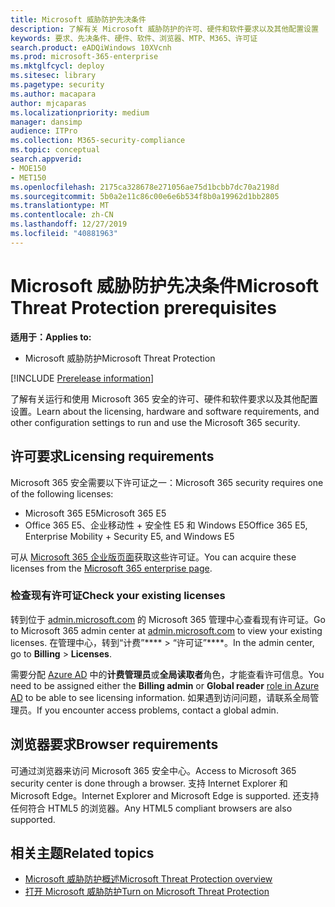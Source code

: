 ```yaml
---
title: Microsoft 威胁防护先决条件
description: 了解有关 Microsoft 威胁防护的许可、硬件和软件要求以及其他配置设置
keywords: 要求、先决条件、硬件、软件、浏览器、MTP、M365、许可证
search.product: eADQiWindows 10XVcnh
ms.prod: microsoft-365-enterprise
ms.mktglfcycl: deploy
ms.sitesec: library
ms.pagetype: security
ms.author: macapara
author: mjcaparas
ms.localizationpriority: medium
manager: dansimp
audience: ITPro
ms.collection: M365-security-compliance
ms.topic: conceptual
search.appverid:
- MOE150
- MET150
ms.openlocfilehash: 2175ca328678e271056ae75d1bcbb7dc70a2198d
ms.sourcegitcommit: 5b0a2e11c86c00e6e6b534f8b0a19962d1bb2805
ms.translationtype: MT
ms.contentlocale: zh-CN
ms.lasthandoff: 12/27/2019
ms.locfileid: "40881963"
---
```

# <a name="microsoft-threat-protection-prerequisites"></a><span data-ttu-id="4b865-104">Microsoft 威胁防护先决条件</span><span class="sxs-lookup"><span data-stu-id="4b865-104">Microsoft Threat Protection prerequisites</span></span>

<span data-ttu-id="4b865-105">**适用于：**</span><span class="sxs-lookup"><span data-stu-id="4b865-105">**Applies to:**</span></span>
- <span data-ttu-id="4b865-106">Microsoft 威胁防护</span><span class="sxs-lookup"><span data-stu-id="4b865-106">Microsoft Threat Protection</span></span>

[!INCLUDE [Prerelease information](../includes/prerelease.md)]

<span data-ttu-id="4b865-107">了解有关运行和使用 Microsoft 365 安全的许可、硬件和软件要求以及其他配置设置。</span><span class="sxs-lookup"><span data-stu-id="4b865-107">Learn about the licensing, hardware and software requirements, and other configuration settings to run and use the Microsoft 365 security.</span></span>

## <a name="licensing-requirements"></a><span data-ttu-id="4b865-108">许可要求</span><span class="sxs-lookup"><span data-stu-id="4b865-108">Licensing requirements</span></span>
<span data-ttu-id="4b865-109">Microsoft 365 安全需要以下许可证之一：</span><span class="sxs-lookup"><span data-stu-id="4b865-109">Microsoft 365 security requires one of the following licenses:</span></span>

- <span data-ttu-id="4b865-110">Microsoft 365 E5</span><span class="sxs-lookup"><span data-stu-id="4b865-110">Microsoft 365 E5</span></span> 
- <span data-ttu-id="4b865-111">Office 365 E5、企业移动性 + 安全性 E5 和 Windows E5</span><span class="sxs-lookup"><span data-stu-id="4b865-111">Office 365 E5, Enterprise Mobility + Security E5, and Windows E5</span></span>

<span data-ttu-id="4b865-112">可从 [Microsoft 365 企业版页面](https://www.microsoft.com/en-us/microsoft-365/enterprise)获取这些许可证。</span><span class="sxs-lookup"><span data-stu-id="4b865-112">You can acquire these licenses from the [Microsoft 365 enterprise page](https://www.microsoft.com/en-us/microsoft-365/enterprise).</span></span>

### <a name="check-your-existing--licenses"></a><span data-ttu-id="4b865-113">检查现有许可证</span><span class="sxs-lookup"><span data-stu-id="4b865-113">Check your existing  licenses</span></span>
<span data-ttu-id="4b865-114">转到位于 [admin.microsoft.com](https://admin.microsoft.com/) 的 Microsoft 365 管理中心查看现有许可证。</span><span class="sxs-lookup"><span data-stu-id="4b865-114">Go to Microsoft 365 admin center at [admin.microsoft.com](https://admin.microsoft.com/) to view your existing licenses.</span></span> <span data-ttu-id="4b865-115">在管理中心，转到“计费”\*\*\*\* > “许可证”\*\*\*\*。</span><span class="sxs-lookup"><span data-stu-id="4b865-115">In the admin center, go to **Billing** > **Licenses**.</span></span>

<span data-ttu-id="4b865-116">需要分配 [Azure AD](https://docs.microsoft.com/azure/active-directory/users-groups-roles/directory-assign-admin-roles#available-roles) 中的**计费管理员**或**全局读取者**角色，才能查看许可信息。</span><span class="sxs-lookup"><span data-stu-id="4b865-116">You need to be assigned either the **Billing admin** or **Global reader** [role in Azure AD](https://docs.microsoft.com/azure/active-directory/users-groups-roles/directory-assign-admin-roles#available-roles) to be able to see licensing information.</span></span> <span data-ttu-id="4b865-117">如果遇到访问问题，请联系全局管理员。</span><span class="sxs-lookup"><span data-stu-id="4b865-117">If you encounter access problems, contact a global admin.</span></span>  

## <a name="browser-requirements"></a><span data-ttu-id="4b865-118">浏览器要求</span><span class="sxs-lookup"><span data-stu-id="4b865-118">Browser requirements</span></span>
<span data-ttu-id="4b865-119">可通过浏览器来访问 Microsoft 365 安全中心。</span><span class="sxs-lookup"><span data-stu-id="4b865-119">Access to Microsoft 365 security center is done through a browser.</span></span> <span data-ttu-id="4b865-120">支持 Internet Explorer 和 Microsoft Edge。</span><span class="sxs-lookup"><span data-stu-id="4b865-120">Internet Explorer and Microsoft Edge is supported.</span></span> <span data-ttu-id="4b865-121">还支持任何符合 HTML5 的浏览器。</span><span class="sxs-lookup"><span data-stu-id="4b865-121">Any HTML5 compliant browsers are also supported.</span></span>

## <a name="related-topics"></a><span data-ttu-id="4b865-122">相关主题</span><span class="sxs-lookup"><span data-stu-id="4b865-122">Related topics</span></span>
- [<span data-ttu-id="4b865-123">Microsoft 威胁防护概述</span><span class="sxs-lookup"><span data-stu-id="4b865-123">Microsoft Threat Protection overview</span></span>](microsoft-threat-protection.md)
- [<span data-ttu-id="4b865-124">打开 Microsoft 威胁防护</span><span class="sxs-lookup"><span data-stu-id="4b865-124">Turn on Microsoft Threat Protection</span></span>](mtp-enable.md)
